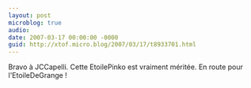 ```yaml
---
layout: post
microblog: true
audio: 
date: 2007-03-17 00:00:00 -0000
guid: http://xtof.micro.blog/2007/03/17/t8933701.html
---
```

Bravo à JCCapelli. Cette EtoilePinko est vraiment méritée. En route pour l'EtoileDeGrange !
